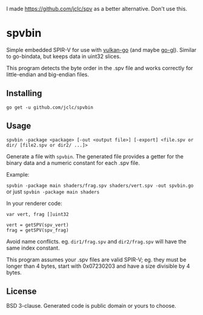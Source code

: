 I made https://github.com/jclc/spv as a better alternative. Don't use this.

# spvbin

Simple embedded SPIR-V for use with [vulkan-go](https://github.com/vulkan-go/vulkan) (and maybe [go-gl](https://github.com/go-gl/gl)). Similar to go-bindata, but keeps data in uint32 slices.

This program detects the byte order in the .spv file and works correctly for little-endian and big-endian files.

## Installing

`go get -u github.com/jclc/spvbin`

## Usage

`spvbin -package <package> [-out <output file>] [-export] <file.spv or dir/ [file2.spv or dir2/ ...]>`

Generate a file with `spvbin`. The generated file provides a getter for the binary data and a numeric constant for each .spv file.

Example:

`spvbin -package main shaders/frag.spv shaders/vert.spv -out spvbin.go`
or just `spvbin -package main shaders`

In your renderer code:
```
var vert, frag []uint32

vert = getSPV(spv_vert)
frag = getSPV(spv_frag)
```

Avoid name conflicts. eg. `dir1/frag.spv` and `dir2/frag.spv` will have the same index constant.

This program assumes your .spv files are valid SPIR-V; eg. they must be longer than 4 bytes, start with 0x07230203 and have a size divisible by 4 bytes.

## License

BSD 3-clause. Generated code is public domain or yours to choose.
